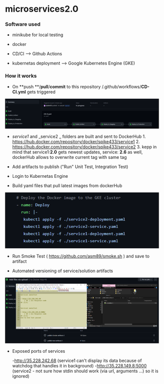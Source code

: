 # microservices2.0

### Software used

- minikube for local testing

- docker

- CD/CI --> Github Actions

- kubernetas deployment --> Google Kubernetes Engine (GKE) 

### How it works

- On **push **/**pull**/**commit** to this repository /.github/workflows/**CD-CI.yml** gets triggered

![Alt text](/images/Screenshot_1.png?raw=true "Optional Title")
 
  - _service1_ and _service2 _ folders are built and sent to DockerHub 
         1. https://hub.docker.com/repository/docker/spike433/service1 
         2. https://hub.docker.com/repository/docker/spike433/service2
         3. kepp in mind that service1:**2.0** gets newest updates, service: **2.6** as well, dockerHub allows to overwrite current tag with same tag

- Add artifacts to publish  ("Run" Unit Test, Integration Test)  

- Login to Kubernetas Engine

- Build yaml files that pull latest images from dockerHub  

![Alt text](/images/Screenshot_2.png?raw=true "Optional Title")

- Run Smoke Test ( https://github.com/asm89/smoke.sh ) and save to artifact

- Automated versioning of service/solution artifacts

![Alt text](/images/Screenshot_3.png?raw=true "Optional Title")

- Exposed ports of services 
   
   -http://35.228.242.68      (service1 can't display its data because of watchdog that handles it in background)
   -http://35.228.149.8:5000  (service2 - not sure how stdin should work (via url, arguments ...) so it is ignored)

